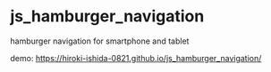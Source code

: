 # js_hamburger_navigation
hamburger navigation for smartphone and tablet

demo: https://hiroki-ishida-0821.github.io/js_hamburger_navigation/
